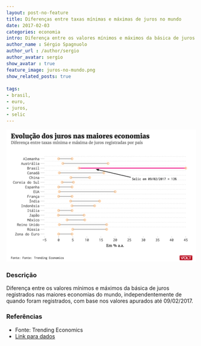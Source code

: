 ```yaml
---
layout: post-no-feature
title: Diferenças entre taxas mínimas e máximas de juros no mundo
date: 2017-02-03
categories: economia
intro: Diferença entre os valores mínimos e máximos da básica de juros registrados nas maiores economias do mundo
author_name : Sérgio Spagnuolo
author_url : /author/sergio
author_avatar: sergio
show_avatar : true
feature_image: juros-no-mundo.png
show_related_posts: true

tags:
- brasil,
- euro,
- juros,
- selic
---
```



![Grafico registros gov.br](/graf/evolucao-juros-mundo.png)

### Descrição
Diferença entre os valores mínimos e máximos da básica de juros registrados nas maiores economias do mundo, independentemente de quando foram registrados, com base nos valores apurados até 09/02/2017.

### Referências
* Fonte: Trending Economics
* [Link para dados](http://www.tradingeconomics.com/country-list/interest-rate)
